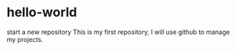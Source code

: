 # hello-world
start a new repository
This is my first repository,
I will use github to manage my projects.
